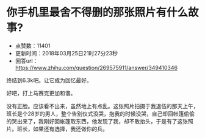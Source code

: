 # 你手机里最舍不得删的那张照片有什么故事?
- 点赞数：11401
- 更新时间：2018年03月25日21时27分23秒
- 回答url：https://www.zhihu.com/question/269575911/answer/349410346
<body>
 <p data-pid="P7tfXknP">终结到6.3k吧。让它成为回忆最好。</p>
 <p data-pid="h4RrSst7">好吧，打上马赛克更加和谐。</p>
 <p data-pid="nJq1Oko1">没有正脸。应该看不出来，虽然地上有点乱。这张照片拍摄于我退伍的那天上午，班长是个28岁的男人，整个告别仪式没哭，抱我的时候没哭，自己却回帐篷偷偷的哭出来了，我刚好回帐篷取东西，他发现了我，却不敢抬头，于是有了这张照片。班长，如果还有选择，我还做你的兵。</p>
</body>